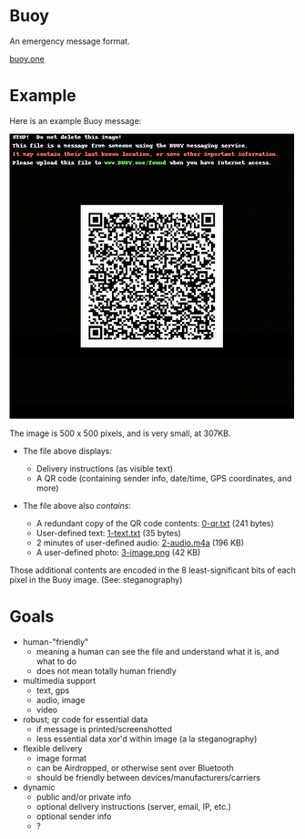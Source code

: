 # Buoy

An emergency message format.

[buoy.one](http://buoy.one/)


# Example
Here is an example Buoy message:

![Test](example/poc.png)

The image is 500 x 500 pixels, and is very small, at 307KB.

- The file above displays:
    - Delivery instructions (as visible text)
    - A QR code (containing sender info, date/time, GPS coordinates, and more)

- The file above also _contains_:
    - A redundant copy of the QR code contents: [0-qr.txt](example/poc.png.contents/0-qr.txt) (241 bytes)
    - User-defined text: [1-text.txt](example/poc.png.contents/1-text.txt) (35 bytes)
    - 2 minutes of user-defined audio: [2-audio.m4a](example/poc.png.contents/2-audio.m4a) (196 KB)
    - A user-defined photo: [3-image.png](example/poc.png.contents/3-image.png) (42 KB)

Those additional contents are encoded in the 8 least-significant bits of each pixel in the Buoy image.  (See: steganography)


# Goals
- human-"friendly"
    - meaning a human can see the file and understand what it is, and what to do
    - does not mean totally human friendly
- multimedia support
    - text, gps
    - audio, image
    - video
- robust; qr code for essential data
    - if message is printed/screenshotted
    - less essential data xor'd within image (a la steganography)
- flexible delivery
    - image format
    - can be Airdropped, or otherwise sent over Bluetooth
    - should be friendly between devices/manufacturers/carriers
- dynamic
    - public and/or private info
    - optional delivery instructions (server, email, IP, etc.)
    - optional sender info
    - ?
